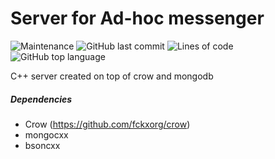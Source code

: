# Server for Ad-hoc messenger
![Maintenance](https://img.shields.io/maintenance/yes/2021)
![GitHub last commit](https://img.shields.io/github/last-commit/fckxorg/ad-hoc_messenger_server)
![Lines of code](https://img.shields.io/tokei/lines/github/fckxorg/ad-hoc_messenger_server)
![GitHub top language](https://img.shields.io/github/languages/top/fckxorg/ad-hoc_messenger_server)

C++ server created on top of crow and mongodb

##### Dependencies
- Crow (https://github.com/fckxorg/crow)
- mongocxx
- bsoncxx
